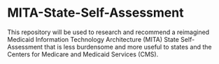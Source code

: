 # MITA-State-Self-Assessment
This repository will be used to research and recommend a reimagined Medicaid Information Technology Architecture (MITA) State Self-Assessment that is less burdensome and more useful to states and the Centers for Medicare and Medicaid Services (CMS).

